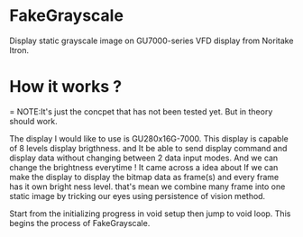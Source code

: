 # FakeGrayscale
Display static grayscale image on GU7000-series VFD display from Noritake Itron.

# How it works ? 
=
NOTE:It's just the concpet that has not been tested yet. But in theory should work.

The display I would like to use is GU280x16G-7000. This display is capable of 8 levels display brigthness. and It be able to send display command and display data without changing between 2 data input modes. And we can change the brightness everytime !
It came across a idea about If we can make the display to display the bitmap data as frame(s) and every frame has it own bright ness level. that's mean we combine many frame into one static image by tricking our eyes using persistence of vision method. 

Start from the initializing progress in void setup then jump to void loop. This begins the process of FakeGrayscale. 
